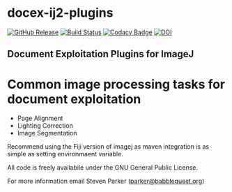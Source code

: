 # docex-ij2-plugins

[![GitHub Release](https://img.shields.io/github/release/docex-faim/docex-ij2-plugins.svg)](https://github.com/docex-faim/docex-ij2-plugins/releases)
[![Build Status](https://travis-ci.org/docex-faim/docex-ij2-plugins.svg?branch=master)](https://travis-ci.org/docex-faim/docex-ij2-plugins)
[![Codacy Badge](https://api.codacy.com/project/badge/Grade/6223c2d420574794be62f9f45a871903)](https://www.codacy.com/app/imagejan/docex-ij2-plugins?utm_source=github.com&amp;utm_medium=referral&amp;utm_content=docex-faim/docex-ij2-plugins&amp;utm_campaign=Badge_Grade)
[![DOI](https://zenodo.org/badge/72086675.svg)](https://zenodo.org/badge/latestdoi/72086675)

## Document Exploitation Plugins for ImageJ

# Common image processing tasks for document exploitation

* Page Alignment
* Lighting Correction
* Image Segmentation 

Recommend using the Fiji version of imagej as maven integration is as simple as setting environmaent variable.

All code is freely availabile under the GNU General Public License.

For more information email Steven Parker (parker@babblequest.org)

